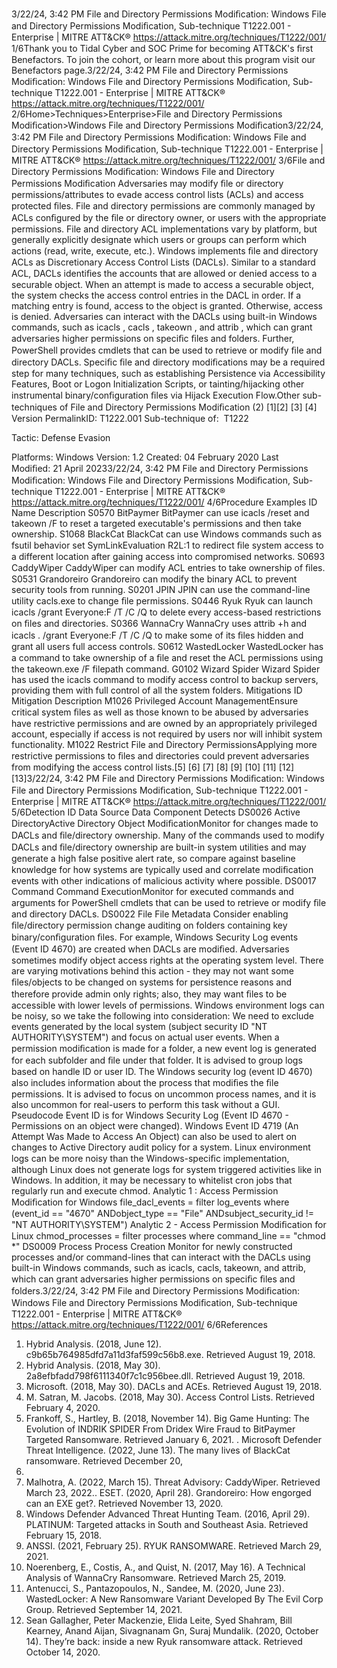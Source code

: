 3/22/24, 3:42 PM File and Directory Permissions Modiﬁcation: Windows File and Directory Permissions Modiﬁcation, Sub-technique T1222.001 - Enterprise | MITRE ATT&CK®
https://attack.mitre.org/techniques/T1222/001/ 1/6Thank you to Tidal Cyber and SOC Prime for becoming ATT&CK's ﬁrst Benefactors. To join the cohort, or learn more about this program visit our
Benefactors page.3/22/24, 3:42 PM File and Directory Permissions Modiﬁcation: Windows File and Directory Permissions Modiﬁcation, Sub-technique T1222.001 - Enterprise | MITRE ATT&CK®
https://attack.mitre.org/techniques/T1222/001/ 2/6Home>Techniques>Enterprise>File and Directory Permissions Modiﬁcation>Windows File and Directory Permissions Modiﬁcation3/22/24, 3:42 PM File and Directory Permissions Modiﬁcation: Windows File and Directory Permissions Modiﬁcation, Sub-technique T1222.001 - Enterprise | MITRE ATT&CK®
https://attack.mitre.org/techniques/T1222/001/ 3/6File and Directory Permissions Modiﬁcation: Windows
File and Directory Permissions Modiﬁcation
Adversaries may modify ﬁle or directory permissions/attributes to evade access control lists (ACLs) and access protected ﬁles. File and
directory permissions are commonly managed by ACLs conﬁgured by the ﬁle or directory owner, or users with the appropriate permissions.
File and directory ACL implementations vary by platform, but generally explicitly designate which users or groups can perform which actions
(read, write, execute, etc.).
Windows implements ﬁle and directory ACLs as Discretionary Access Control Lists (DACLs). Similar to a standard ACL, DACLs identiﬁes
the accounts that are allowed or denied access to a securable object. When an attempt is made to access a securable object, the system
checks the access control entries in the DACL in order. If a matching entry is found, access to the object is granted. Otherwise, access is
denied.
Adversaries can interact with the DACLs using built-in Windows commands, such as icacls , cacls , takeown , and attrib , which can
grant adversaries higher permissions on speciﬁc ﬁles and folders. Further, PowerShell provides cmdlets that can be used to retrieve or
modify ﬁle and directory DACLs. Speciﬁc ﬁle and directory modiﬁcations may be a required step for many techniques, such as establishing
Persistence via Accessibility Features, Boot or Logon Initialization Scripts, or tainting/hijacking other instrumental binary/conﬁguration ﬁles
via Hijack Execution Flow.Other sub-techniques of File and Directory Permissions Modiﬁcation (2)
[1][2]
[3]
[4]
Version PermalinkID: T1222.001
Sub-technique of:  T1222

Tactic: Defense Evasion

Platforms: Windows
Version: 1.2
Created: 04 February 2020
Last Modiﬁed: 21 April 20233/22/24, 3:42 PM File and Directory Permissions Modiﬁcation: Windows File and Directory Permissions Modiﬁcation, Sub-technique T1222.001 - Enterprise | MITRE ATT&CK®
https://attack.mitre.org/techniques/T1222/001/ 4/6Procedure Examples
ID Name Description
S0570 BitPaymer BitPaymer can use icacls /reset and takeown /F to reset a targeted executable's permissions and then
take ownership.
S1068 BlackCat BlackCat can use Windows commands such as fsutil behavior set SymLinkEvaluation R2L:1 to
redirect ﬁle system access to a different location after gaining access into compromised networks.
S0693 CaddyWiper CaddyWiper can modify ACL entries to take ownership of ﬁles.
S0531 Grandoreiro Grandoreiro can modify the binary ACL to prevent security tools from running.
S0201 JPIN JPIN can use the command-line utility cacls.exe to change ﬁle permissions.
S0446 Ryuk Ryuk can launch icacls /grant Everyone:F /T /C /Q to delete every access-based restrictions on ﬁles
and directories.
S0366 WannaCry WannaCry uses attrib +h and icacls . /grant Everyone:F /T /C /Q to make some of its ﬁles hidden
and grant all users full access controls.
S0612 WastedLocker WastedLocker has a command to take ownership of a ﬁle and reset the ACL permissions using the
takeown.exe /F filepath command.
G0102 Wizard Spider Wizard Spider has used the icacls command to modify access control to backup servers, providing them
with full control of all the system folders.
Mitigations
ID Mitigation Description
M1026 Privileged Account
ManagementEnsure critical system ﬁles as well as those known to be abused by adversaries have restrictive
permissions and are owned by an appropriately privileged account, especially if access is not
required by users nor will inhibit system functionality.
M1022 Restrict File and
Directory PermissionsApplying more restrictive permissions to ﬁles and directories could prevent adversaries from
modifying the access control lists.[5]
[6]
[7]
[8]
[9]
[10]
[11]
[12]
[13]3/22/24, 3:42 PM File and Directory Permissions Modiﬁcation: Windows File and Directory Permissions Modiﬁcation, Sub-technique T1222.001 - Enterprise | MITRE ATT&CK®
https://attack.mitre.org/techniques/T1222/001/ 5/6Detection
ID Data Source Data Component Detects
DS0026 Active DirectoryActive Directory
Object
ModiﬁcationMonitor for changes made to DACLs and ﬁle/directory ownership. Many of the
commands used to modify DACLs and ﬁle/directory ownership are built-in system
utilities and may generate a high false positive alert rate, so compare against baseline
knowledge for how systems are typically used and correlate modiﬁcation events with
other indications of malicious activity where possible.
DS0017 Command Command
ExecutionMonitor for executed commands and arguments for PowerShell cmdlets that can be
used to retrieve or modify ﬁle and directory DACLs.
DS0022 File File Metadata Consider enabling ﬁle/directory permission change auditing on folders containing key
binary/conﬁguration ﬁles. For example, Windows Security Log events (Event ID 4670)
are created when DACLs are modiﬁed.
Adversaries sometimes modify object access rights at the operating system level.
There are varying motivations behind this action - they may not want some
ﬁles/objects to be changed on systems for persistence reasons and therefore provide
admin only rights; also, they may want ﬁles to be accessible with lower levels of
permissions.
Windows environment logs can be noisy, so we take the following into consideration:
We need to exclude events generated by the local system (subject security ID "NT
AUTHORITY\SYSTEM") and focus on actual user events.
When a permission modiﬁcation is made for a folder, a new event log is
generated for each subfolder and ﬁle under that folder. It is advised to group logs
based on handle ID or user ID.
The Windows security log (event ID 4670) also includes information about the
process that modiﬁes the ﬁle permissions. It is advised to focus on uncommon
process names, and it is also uncommon for real-users to perform this task
without a GUI.
Pseudocode Event ID is for Windows Security Log (Event ID 4670 - Permissions
on an object were changed).
Windows Event ID 4719 (An Attempt Was Made to Access An Object) can also be
used to alert on changes to Active Directory audit policy for a system.
Linux environment logs can be more noisy than the Windows-speciﬁc implementation,
although Linux does not generate logs for system triggered activities like in Windows.
In addition, it may be necessary to whitelist cron jobs that regularly run and execute
chmod.
Analytic 1 : Access Permission Modiﬁcation for Windows
file\_dacl\_events = filter log\_events where (event\_id == "4670"
ANDobject\_type == "File" ANDsubject\_security\_id != "NT
AUTHORITY\SYSTEM")
Analytic 2 - Access Permission Modiﬁcation for Linux
chmod\_processes = filter processes where command\_line == "chmod \*"
DS0009 Process Process Creation Monitor for newly constructed processes and/or command-lines that can interact with
the DACLs using built-in Windows commands, such as icacls, cacls, takeown, and
attrib, which can grant adversaries higher permissions on speciﬁc ﬁles and folders.3/22/24, 3:42 PM File and Directory Permissions Modiﬁcation: Windows File and Directory Permissions Modiﬁcation, Sub-technique T1222.001 - Enterprise | MITRE ATT&CK®
https://attack.mitre.org/techniques/T1222/001/ 6/6References
1. Hybrid Analysis. (2018, June 12).
c9b65b764985dfd7a11d3faf599c56b8.exe. Retrieved August
19, 2018.
2. Hybrid Analysis. (2018, May 30).
2a8efbfadd798f6111340f7c1c956bee.dll. Retrieved August
19, 2018.
3. Microsoft. (2018, May 30). DACLs and ACEs. Retrieved August
19, 2018.
4. M. Satran, M. Jacobs. (2018, May 30). Access Control Lists.
Retrieved February 4, 2020.
5. Frankoff, S., Hartley, B. (2018, November 14). Big Game
Hunting: The Evolution of INDRIK SPIDER From Dridex Wire
Fraud to BitPaymer Targeted Ransomware. Retrieved January
6, 2021.
. Microsoft Defender Threat Intelligence. (2022, June 13). The
many lives of BlackCat ransomware. Retrieved December 20,
2022.
7. Malhotra, A. (2022, March 15). Threat Advisory: CaddyWiper.
Retrieved March 23, 2022.. ESET. (2020, April 28). Grandoreiro: How engorged can an EXE
get?. Retrieved November 13, 2020.
9. Windows Defender Advanced Threat Hunting Team. (2016,
April 29). PLATINUM: Targeted attacks in South and
Southeast Asia. Retrieved February 15, 2018.
10. ANSSI. (2021, February 25). RYUK RANSOMWARE. Retrieved
March 29, 2021.
11. Noerenberg, E., Costis, A., and Quist, N. (2017, May 16). A
Technical Analysis of WannaCry Ransomware. Retrieved
March 25, 2019.
12. Antenucci, S., Pantazopoulos, N., Sandee, M. (2020, June 23).
WastedLocker: A New Ransomware Variant Developed By The
Evil Corp Group. Retrieved September 14, 2021.
13. Sean Gallagher, Peter Mackenzie, Elida Leite, Syed Shahram,
Bill Kearney, Anand Aijan, Sivagnanam Gn, Suraj Mundalik.
(2020, October 14). They’re back: inside a new Ryuk
ransomware attack. Retrieved October 14, 2020.